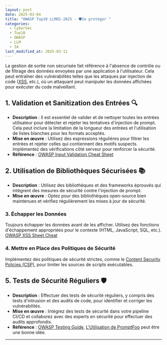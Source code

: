 ```yaml
---
layout: post
date: 2025-03-04
title: "OWASP Top10 LLM02-2025 - 🛡️️Se protéger "
categories:
  - CyberSec
  - Top10
  - OWASP 
  - LLM
  - IA
last_modified_at: 2025-03-11
---
```



La gestion de sortie non sécurisée fait référence à l'absence de contrôle ou de filtrage des données envoyées par une
application à l'utilisateur. Cela peut entraîner des vulnérabilités telles que les attaques par injection de code
([XSS](),  etc.), où un attaquant peut manipuler les données affichées pour exécuter du code malveillant.



## 1. Validation et Sanitization des Entrées 🔍

- **Description** : Il est essentiel de valider et de nettoyer toutes les entrées utilisateur pour détecter et rejeter
  les tentatives d'injection de prompt. Cela peut inclure la limitation de la longueur des entrées et l'utilisation de
  listes blanches pour les formats acceptés.
- **Mise en œuvre** : Utilisez des expressions régulières pour filtrer les entrées et rejeter celles qui contiennent
  des motifs suspects. Implémentez des vérifications côté serveur pour renforcer la sécurité.
- **Référence** : [OWASP Input Validation Cheat Sheet](https://cheatsheetseries.owasp.org/cheatsheets/Input_Validation_Cheat_Sheet.html)

## 2. Utilisation de Bibliothèques Sécurisées 📚

- **Description** : Utilisez des bibliothèques et des frameworks éprouvés qui intègrent des mesures de sécurité
  contre l'injection de prompt.
- **Mise en œuvre** : Optez pour des bibliothèques open-source bien maintenues et vérifiez régulièrement les mises
  à jour de sécurité.

### 3. Échapper les Données

Toujours échapper les données avant de les afficher. Utilisez des fonctions d'échappement appropriées pour le contexte
(HTML, JavaScript, SQL, etc.). [OWASP XSS Sheet Cheat](https://cheatsheetseries.owasp.org/cheatsheets/Cross_Site_Scripting_Prevention_Cheat_Sheet.html)

### 4. Mettre en Place des Politiques de Sécurité

Implémentez des politiques de sécurité strictes, comme le [Content Security Policies (CSP)](https://cheatsheetseries.owasp.org/cheatsheets/Content_Security_Policy_Cheat_Sheet.html), pour limiter les sources de scripts exécutables.

## 5. Tests de Sécurité Réguliers 🛡️

- **Description** : Effectuer des tests de sécurité réguliers, y compris des tests d'intrusion et des audits de code,
  pour identifier et corriger les vulnérabilités.
- **Mise en œuvre** : Intégrez des tests de sécurité dans votre pipeline CI/CD et collaborez avec des experts en
  sécurité pour effectuer des audits approfondis.
- **Référence** : [OWASP Testing Guide](https://owasp.org/www-project-web-security-testing-guide/),
  [L'Utilisation de PromptFoo](https://www.promptfoo.dev/docs/red-team/owasp-llm-top-10/) peut être une bonne idée.

---

